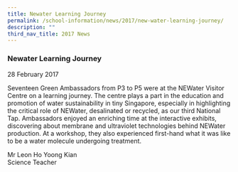 ```yaml
---
title: Newater Learning Journey
permalink: /school-information/news/2017/new-water-learning-journey/
description: ""
third_nav_title: 2017 News
---
```

### **Newater Learning Journey**
28 February 2017

Seventeen Green Ambassadors from P3 to P5 were at the NEWater Visitor Centre on a learning journey. The centre plays a part in the education and promotion of water sustainability in tiny Singapore, especially in highlighting the critical role of NEWater, desalinated or recycled, as our third National Tap. Ambassadors enjoyed an enriching time at the interactive exhibits, discovering about membrane and ultraviolet technologies behind NEWater production. At a workshop, they also experienced first-hand what it was like to be a water molecule undergoing treatment. 
  
Mr Leon Ho Yoong Kian<br>
Science Teacher